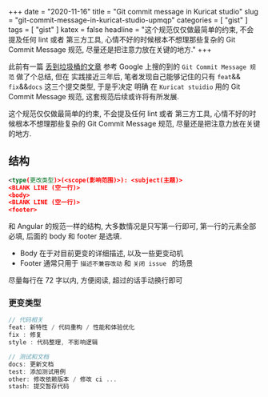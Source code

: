 +++
date = "2020-11-16"
title = "Git commit message in Kuricat studio"
slug = "git-commit-message-in-kuricat-studio-upmqp"
categories = [ "gist" ]
tags = [ "gist" ]
katex = false
headline = "这个规范仅仅做最简单的约束, 不会提及任何 lint 或者 第三方工具, 心情不好的时候根本不想理那些复杂的 Git Commit Message 规范, 尽量还是把注意力放在关键的地方."
+++


此前有一篇 [丢到垃圾桶的文章](https://github.com/Kuri-su/KBlog/blob/master/articles/trash/changlog_and_commit_message.md) 参考 Google 上搜的到的 `Git Commit Message 规范` 做了个总结, 但在 实践接近三年后, 笔者发现自己能够记住的只有 `feat`&& `fix`&&`docs` 这三个提交类型, 于是乎决定 明确 在 `Kuricat stuidio` 用的 Git Commit Message 规范, 这套规范后续或许将有所发展. 

这个规范仅仅做最简单的约束, 不会提及任何 lint 或者 第三方工具, 心情不好的时候根本不想理那些复杂的 Git Commit Message 规范, 尽量还是把注意力放在关键的地方.

## 结构

```xml
<type(更改类型)>(<scope(影响范围)>): <subject(主题)>
<BLANK LINE (空一行)>
<body>
<BLANK LINE (空一行)>
<footer>
```

和  Angular 的规范一样的结构, 大多数情况是只写第一行即可, 第一行的元素全部必填, 后面的 body 和 footer 是选填. 

* Body 在于对目前更变的详细描述, 以及一些更变动机
* Footer 通常只用于 `描述不兼容改动` 和 `关闭 issue ` 的场景

尽量每行在 72 字以内, 方便阅读, 超过的话手动换行即可

### 更变类型

```go
// 代码相关
feat: 新特性 / 代码重构 / 性能和体验优化
fix : 修复
style : 代码整理, 不影响逻辑

// 测试和文档
docs: 更新文档
test: 添加测试用例
other: 修改依赖版本 / 修改 ci ...
stash: 提交暂存代码
```






